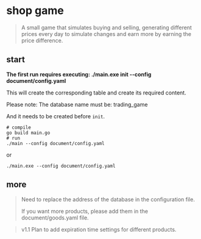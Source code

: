 # shop game

> A small game that simulates buying and selling, generating different prices every day to simulate changes and earn more by earning the price difference.

## start

**The first run requires executing: ./main.exe init --config document/config.yaml**

This will create the corresponding table and create its required content.

Please note: The database name must be: trading_game

And it needs to be created before `init`.

```shell
# compile
go build main.go
# run
./main --config document/config.yaml
```

or

```shell
./main.exe --config document/config.yaml
```



## more

> Need to replace the address of the database in the configuration file.
>
> If you want more products, please add them in the document/goods.yaml file.

> v1.1 Plan to add expiration time settings for different products.
